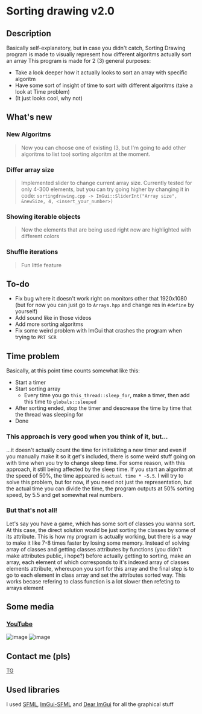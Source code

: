 # Sorting drawing v2.0
## Description
Basically self-explanatory, but in case you didn't catch, Sorting Drawing program is made to visually represent how different algoritms actually sort an array
This program is made for 2 (3) general purposes:
- Take a look deeper how it actually looks to sort an array with specific algoritm
- Have some sort of insight of time to sort with different algoritms (take a look at Time problem)
- (It just looks cool, why not)
## What's new
### New Algoritms
> Now you can choose one of existing (3, but I'm going to add other algoritms to list too) sorting algoritm at the moment.
### Differ array size
> Implemented slider to change current array size. Currently tested for only 4-300 elements, but you can try going higher by changing it in code: `sortingdrawing.cpp -> ImGui::SliderInt("Array size", &newSize, 4, <insert_your_number>)`
### Showing iterable objects
> Now the elements that are being used right now are highlighted with different colors
### Shuffle iterations
> Fun little feature
## To-do
- Fix bug where it doesn't work right on monitors other that 1920x1080 (but for now you can just go to `Arrays.hpp` and change res in `#define` by yourself)
- Add sound like in those videos
- Add more sorting algoritms
- Fix some weird problem with ImGui that crashes the program when trying to `PRT SCR`

## Time problem
Basically, at this point time counts somewhat like this:
- Start a timer
- Start sorting array
  - Every time you go `this_thread::sleep_for`, make a timer, then add this time to `globals::sleeped`
- After sorting ended, stop the timer and descrease the time by time that the thread was sleeping for
- Done

### This approach is very good when you think of it, but...
...it doesn't actually count the time for initializing a new timer and even if you manually make it so it get's included, there is some weird stuff going on with time when you try to change sleep time. For some reason, with this approach, it still being affected by the sleep time. If you start an algoritm at the speed of 50%, the time appeared is `actual time * ~5.5`. I will try to solve this problem, but for now, if you need not just the representation, but the actual time you can divide the time, the program outputs at 50% sorting speed, by 5.5 and get somewhat real numbers.
### But that's not all!
Let's say you have a game, which has some sort of classes you wanna sort. At this case, the direct solution would be just sorting the classes by some of its attribute. This is how my program is actually working, but there is a way to make it like 7-8 times faster by losing some memory. Instead of solving array of classes and getting classes attributes by functions (you didn't make attributes public, i hope?) before actually getting to sorting, make an array, each element of which corresponds to it's indexed array of classes elements attribute, whereupon you sort for this array and the final step is to go to each element in class array and set the attributes sorted way. This works becase refering to class function is a lot slower then refeting to arrays element

## Some media
### [YouTube](https://www.youtube.com/@y1dtdr)
![image](https://github.com/yidtdr/sortingdrawing/assets/144206744/e5c6edf6-0d3e-4483-8cd7-69368542ba49)
![image](https://github.com/yidtdr/sortingdrawing/assets/144206744/414b7857-e6ba-4713-8141-c47724c637ee)

## Contact me (pls)
[TG](https://t.me/yidtdr)

## Used libraries
I used [SFML](https://github.com/SFML/SFML), [ImGui-SFML](https://github.com/SFML/imgui-sfml) and [Dear ImGui](https://github.com/ocornut/imgui) for all the graphical stuff
